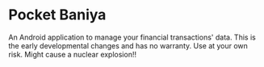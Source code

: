 # Pocket Baniya
An Android application to manage your financial transactions' data.
This is the early developmental changes and has no warranty. Use at your own risk. Might cause a nuclear explosion!! 

